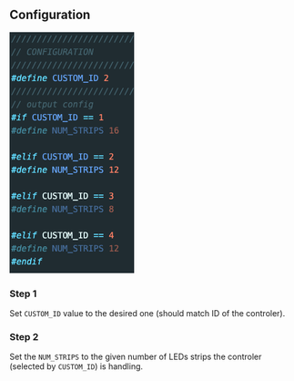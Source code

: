 ## Configuration

![conf](./misc/conf.png)

### Step 1

Set `CUSTOM_ID` value to the desired one (should match ID of the controler).

### Step 2

Set the `NUM_STRIPS` to the given number of LEDs strips the controler (selected by `CUSTOM_ID`) is handling.